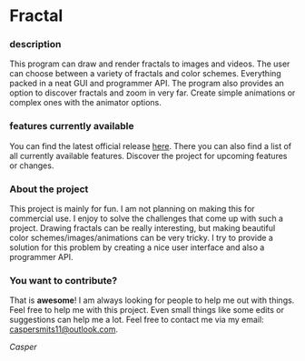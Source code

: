 # Fractal
### description
This program can draw and render fractals to images and videos. The user can choose between a variety of fractals and color schemes. Everything packed in a neat GUI and programmer API. The program also provides an option to discover fractals and zoom in very far. Create simple animations or complex ones with the animator options. 

### features currently available
You can find the latest official release [here](https://github.com/Dacaspex/Fractal/releases/latest). There you can also find a list of all currently available features. Discover the project for upcoming features or changes.

### About the project
This project is mainly for fun. I am not planning on making this for commercial use. I enjoy to solve the challenges that come up with such a project. Drawing fractals can be really interesting, but making beautiful color schemes/images/animations can be very tricky. I try to provide a solution for this problem by creating a nice user interface and also a programmer API. 

### You want to contribute?
That is __awesome__! I am always looking for people to help me out with things. Feel free to help me with this project. Even small things like some edits or suggestions can help me a lot. Feel free to contact me via my email: caspersmits11@outlook.com.

_Casper_
